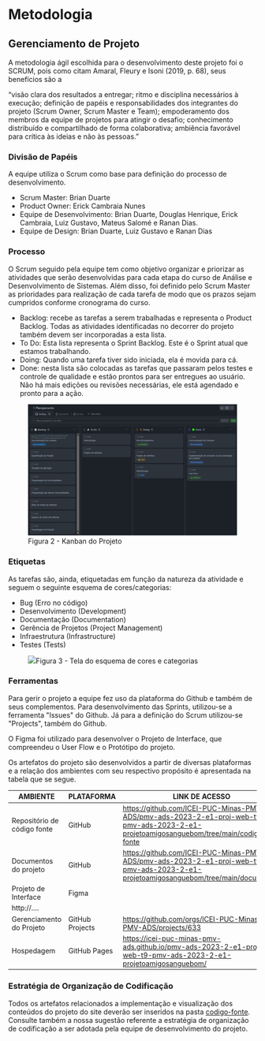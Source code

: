 
# Metodologia

## Gerenciamento de Projeto
A metodologia ágil escolhida para o desenvolvimento deste projeto foi o SCRUM, pois como citam Amaral, Fleury e Isoni (2019, p. 68), seus benefícios são a

“visão clara dos resultados a entregar; ritmo e disciplina necessários à execução; definição de papéis e responsabilidades dos integrantes do projeto (Scrum Owner, Scrum Master e Team); empoderamento dos membros da equipe de projetos para atingir o desafio; conhecimento distribuído e compartilhado de forma colaborativa; ambiência favorável para crítica às ideias e não às pessoas.”

### Divisão de Papéis

A equipe utiliza o Scrum como base para definição do processo de desenvolvimento.

- Scrum Master: Brian Duarte
- Product Owner: Erick Cambraia Nunes
- Equipe de Desenvolvimento: Brian Duarte, Douglas Henrique, Erick Cambraia, Luiz Gustavo, Mateus Salomé e Ranan Dias.
- Equipe de Design: Brian Duarte, Luiz Gustavo e Ranan Dias


### Processo

O Scrum seguido pela equipe tem como objetivo organizar e priorizar as atividades que serão desenvolvidas para cada etapa do curso de Análise e Desenvolvimento de Sistemas. Além disso, foi definido pelo Scrum Master as prioridades para realização de cada tarefa de modo que os prazos sejam cumpridos conforme cronograma do curso.

- Backlog: recebe as tarefas a serem trabalhadas e representa o Product Backlog. Todas as atividades identificadas no decorrer do projeto também devem ser incorporadas a esta lista. 
- To Do: Esta lista representa o Sprint Backlog. Este é o Sprint atual que estamos trabalhando. 
- Doing: Quando uma tarefa tiver sido iniciada, ela é movida para cá. 
- Done: nesta lista são colocadas as tarefas que passaram pelos testes e controle de qualidade e estão prontos para ser entregues ao usuário. Não há mais edições ou revisões necessárias, ele está agendado e pronto para a ação.

<figure> 
  <img src="/images/kanbanProject.png" width="800px"
    <figcaption>Figura 2 - Kanban do Projeto </figcaption>
</figure> 

### Etiquetas
<p>As tarefas são, ainda, etiquetadas em função da natureza da atividade e seguem o seguinte esquema de cores/categorias:</p>

<ul>
  <li>Bug (Erro no código)</li>
  <li>Desenvolvimento (Development)</li>
  <li>Documentação (Documentation)</li>
  <li>Gerência de Projetos (Project Management)</li>
  <li>Infraestrutura (Infrastructure)</li>
  <li>Testes (Tests)</li>
</ul>

<figure> 
  <img src="https://user-images.githubusercontent.com/100447878/164068979-9eed46e1-9b44-461e-ab88-c2388e6767a1.png"
    <figcaption>Figura 3 - Tela do esquema de cores e categorias</figcaption>
</figure> 
  
### Ferramentas

Para gerir o projeto a equipe fez uso da plataforma do Github e também de seus complementos. Para desenvolvimento das Sprints, utilizou-se a ferramenta "Issues" do Github. Já para a definição do Scrum utilizou-se "Projects", também do Github.

O Figma foi utilizado para desenvolver o Projeto de Interface, que compreendeu o User Flow e o Protótipo do projeto.


Os artefatos do projeto são desenvolvidos a partir de diversas plataformas e a relação dos ambientes com seu respectivo propósito é apresentada na tabela que se segue.

| AMBIENTE                            | PLATAFORMA                         | LINK DE ACESSO                         |
|-------------------------------------|------------------------------------|----------------------------------------|
| Repositório de código fonte         | GitHub                             | https://github.com/ICEI-PUC-Minas-PMV-ADS/pmv-ads-2023-2-e1-proj-web-t9-pmv-ads-2023-2-e1-projetoamigosanguebom/tree/main/codigo-fonte |
| Documentos do projeto               | GitHub                             | https://github.com/ICEI-PUC-Minas-PMV-ADS/pmv-ads-2023-2-e1-proj-web-t9-pmv-ads-2023-2-e1-projetoamigosanguebom/tree/main/documentos |
| Projeto de Interface                | Figma                              | 
http://.... |
| Gerenciamento do Projeto            | GitHub Projects                    | https://github.com/orgs/ICEI-PUC-Minas-PMV-ADS/projects/633|
| Hospedagem                          | GitHub Pages                       | https://icei-puc-minas-pmv-ads.github.io/pmv-ads-2023-2-e1-proj-web-t9-pmv-ads-2023-2-e1-projetoamigosanguebom/  |


### Estratégia de Organização de Codificação 

Todos os artefatos relacionados a implementação e visualização dos conteúdos do projeto do site deverão ser inseridos na pasta [codigo-fonte](http://https://github.com/ICEI-PUC-Minas-PMV-ADS/WebApplicationProject-Template-v2/tree/main/codigo-fonte). Consulte também a nossa sugestão referente a estratégia de organização de codificação a ser adotada pela equipe de desenvolvimento do projeto.
